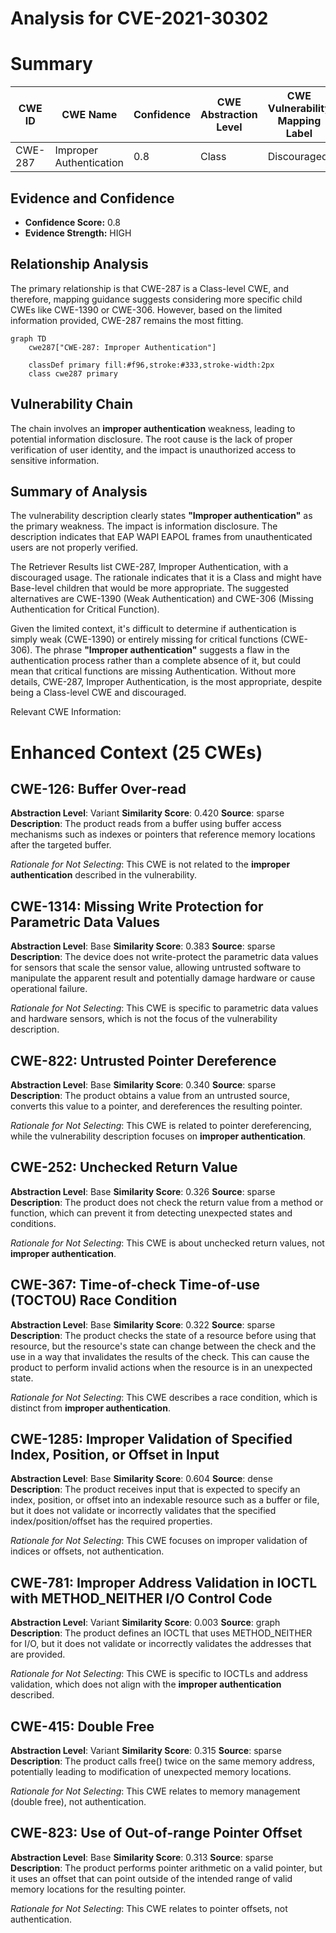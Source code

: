 # Analysis for CVE-2021-30302

# Summary
| CWE ID | CWE Name | Confidence | CWE Abstraction Level | CWE Vulnerability Mapping Label | CWE-Vulnerability Mapping Notes |
|---|---|---|---|---|---|
| CWE-287 | Improper Authentication | 0.8 | Class | Discouraged | Primary CWE |

## Evidence and Confidence

*   **Confidence Score:** 0.8
*   **Evidence Strength:** HIGH

## Relationship Analysis
The primary relationship is that CWE-287 is a Class-level CWE, and therefore, mapping guidance suggests considering more specific child CWEs like CWE-1390 or CWE-306. However, based on the limited information provided, CWE-287 remains the most fitting.

```mermaid
graph TD
    cwe287["CWE-287: Improper Authentication"]
    
    classDef primary fill:#f96,stroke:#333,stroke-width:2px
    class cwe287 primary
```

## Vulnerability Chain
The chain involves an **improper authentication** weakness, leading to potential information disclosure. The root cause is the lack of proper verification of user identity, and the impact is unauthorized access to sensitive information.

## Summary of Analysis
The vulnerability description clearly states **"Improper authentication"** as the primary weakness. The impact is information disclosure. The description indicates that EAP WAPI EAPOL frames from unauthenticated users are not properly verified.

The Retriever Results list CWE-287, Improper Authentication, with a discouraged usage. The rationale indicates that it is a Class and might have Base-level children that would be more appropriate. The suggested alternatives are CWE-1390 (Weak Authentication) and CWE-306 (Missing Authentication for Critical Function).

Given the limited context, it's difficult to determine if authentication is simply weak (CWE-1390) or entirely missing for critical functions (CWE-306). The phrase **"Improper authentication"** suggests a flaw in the authentication process rather than a complete absence of it, but could mean that critical functions are missing Authentication. Without more details, CWE-287, Improper Authentication, is the most appropriate, despite being a Class-level CWE and discouraged.

Relevant CWE Information:

# Enhanced Context (25 CWEs)

## CWE-126: Buffer Over-read
**Abstraction Level**: Variant
**Similarity Score**: 0.420
**Source**: sparse
**Description**: The product reads from a buffer using buffer access mechanisms such as indexes or pointers that reference memory locations after the targeted buffer.

*Rationale for Not Selecting*: This CWE is not related to the **improper authentication** described in the vulnerability.

## CWE-1314: Missing Write Protection for Parametric Data Values
**Abstraction Level**: Base
**Similarity Score**: 0.383
**Source**: sparse
**Description**: The device does not write-protect the parametric data values for sensors that scale the sensor value, allowing untrusted software to manipulate the apparent result and potentially damage hardware or cause operational failure.

*Rationale for Not Selecting*: This CWE is specific to parametric data values and hardware sensors, which is not the focus of the vulnerability description.

## CWE-822: Untrusted Pointer Dereference
**Abstraction Level**: Base
**Similarity Score**: 0.340
**Source**: sparse
**Description**: The product obtains a value from an untrusted source, converts this value to a pointer, and dereferences the resulting pointer.

*Rationale for Not Selecting*: This CWE is related to pointer dereferencing, while the vulnerability description focuses on **improper authentication**.

## CWE-252: Unchecked Return Value
**Abstraction Level**: Base
**Similarity Score**: 0.326
**Source**: sparse
**Description**: The product does not check the return value from a method or function, which can prevent it from detecting unexpected states and conditions.

*Rationale for Not Selecting*: This CWE is about unchecked return values, not **improper authentication**.

## CWE-367: Time-of-check Time-of-use (TOCTOU) Race Condition
**Abstraction Level**: Base
**Similarity Score**: 0.322
**Source**: sparse
**Description**: The product checks the state of a resource before using that resource, but the resource's state can change between the check and the use in a way that invalidates the results of the check. This can cause the product to perform invalid actions when the resource is in an unexpected state.

*Rationale for Not Selecting*: This CWE describes a race condition, which is distinct from **improper authentication**.

## CWE-1285: Improper Validation of Specified Index, Position, or Offset in Input
**Abstraction Level**: Base
**Similarity Score**: 0.604
**Source**: dense
**Description**: The product receives input that is expected to specify an index, position, or offset into an indexable resource such as a buffer or file, but it does not validate or incorrectly validates that the specified index/position/offset has the required properties.

*Rationale for Not Selecting*: This CWE focuses on improper validation of indices or offsets, not authentication.

## CWE-781: Improper Address Validation in IOCTL with METHOD_NEITHER I/O Control Code
**Abstraction Level**: Variant
**Similarity Score**: 0.003
**Source**: graph
**Description**: The product defines an IOCTL that uses METHOD_NEITHER for I/O, but it does not validate or incorrectly validates the addresses that are provided.

*Rationale for Not Selecting*: This CWE is specific to IOCTLs and address validation, which does not align with the **improper authentication** described.

## CWE-415: Double Free
**Abstraction Level**: Variant
**Similarity Score**: 0.315
**Source**: sparse
**Description**: The product calls free() twice on the same memory address, potentially leading to modification of unexpected memory locations.

*Rationale for Not Selecting*: This CWE relates to memory management (double free), not authentication.

## CWE-823: Use of Out-of-range Pointer Offset
**Abstraction Level**: Base
**Similarity Score**: 0.313
**Source**: sparse
**Description**: The product performs pointer arithmetic on a valid pointer, but it uses an offset that can point outside of the intended range of valid memory locations for the resulting pointer.

*Rationale for Not Selecting*: This CWE relates to pointer offsets, not authentication.